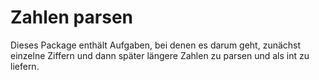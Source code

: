 # Zahlen parsen

Dieses Package enthält Aufgaben, bei denen es darum geht, zunächst einzelne Ziffern
und dann später längere Zahlen zu parsen und als int zu liefern.
